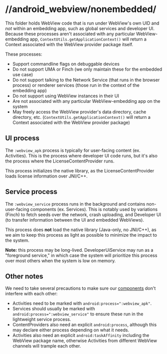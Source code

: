 # //android\_webview/nonembedded/

This folder holds WebView code that is run under WebView's own UID and _not_
within an embedding app, such as global services and developer UI. Because these
processes aren't associated with any particular WebView-embedding app,
`ContextUtils.getApplicationContext()` will return a Context associated with the
WebView provider package itself.

These processes:

- Support commandline flags on debuggable devices
- Do not support UMA or Finch (we only maintain these for the embedded use case)
- Do not support talking to the Network Service (that runs in the browser
  process) or renderer services (those run in the context of the embedding app)
- Do not support using WebView instances in their UI
- Are not associated with any particular WebView-embedding app on the system
- May freely access the WebView provider's data directory, cache directory, etc.
  (`ContextUtils.getApplicationContext()` will return a Context associated with
  the WebView provider package)

## UI process

The `:webview_apk` process is typically for user-facing content (ex.
Activities). This is the process where developer UI code runs, but it's also the
process where the LicenseContentProvider runs.

This process initializes the native library, as the LicenseContentProvider loads
license information over JNI/C++.

## Service process

The `:webview_service` process runs in the background and contains
non-user-facing components (ex. Services). This is notably used by
variations (Finch) to fetch seeds over the network, crash uploading, and
Developer UI (to transfer information between the UI and embedded WebViews).

This process does **not** load the native library (Java-only, no JNI/C++), as we
aim to keep this process as light as possible to minimize the impact to the
system.

**Note:** this process may be long-lived. DeveloperUiService may run as a
"foreground service," in which case the system will prioritize this process over
most others when the system is low on memory.

## Other notes

We need to take several precautions to make sure our
[components](https://developer.android.com/guide/components/fundamentals#Components)
don't interfere with each other:

- Activities need to be marked with `android:process=":webview_apk"`.
- Services should usually be marked with `android:process=":webview_service"` to
  ensure these run in the lightweight service process.
- ContentProviders also need an explicit `android:process`, although this may
  declare either process depending on what it needs.
- Activities also need an explicit `android:taskAffinity` including the WebView
  package name, otherwise Activities from different WebView channels will
  trample each other.

